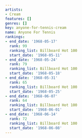 ```yaml
---
artists:
- Cream
features: []
genres: []
key: anyone-for-tennis-cream
name: Anyone For Tennis
rankings:
- end_date: '1968-05-17'
  rank: 99
  ranking_list: Billboard Hot 100
  start_date: '1968-05-11'
- end_date: '1968-05-24'
  rank: 79
  ranking_list: Billboard Hot 100
  start_date: '1968-05-18'
- end_date: '1968-05-31'
  rank: 65
  ranking_list: Billboard Hot 100
  start_date: '1968-05-25'
- end_date: '1968-06-07'
  rank: 64
  ranking_list: Billboard Hot 100
  start_date: '1968-06-01'
- end_date: '1968-06-14'
  rank: 72
  ranking_list: Billboard Hot 100
  start_date: '1968-06-08'
---
```


